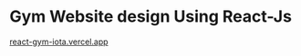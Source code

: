 # Gym Website design Using React-Js
<a href="https://react-gym-lyart.vercel.app/"> react-gym-iota.vercel.app </a>
